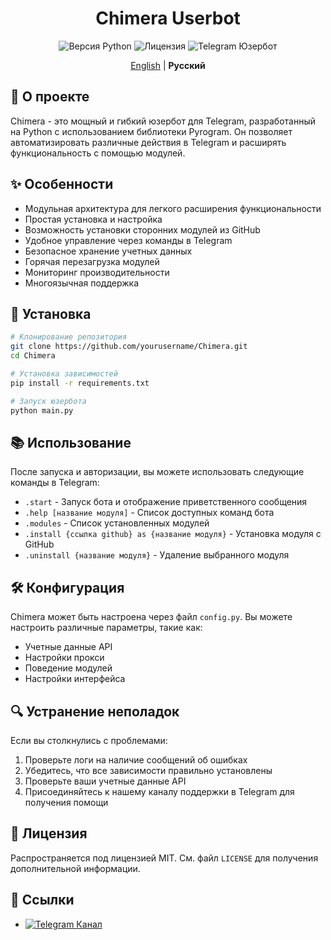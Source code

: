<div align="center">

# Chimera Userbot

<p>
  <img src="https://img.shields.io/badge/Python-3.7+-blue.svg" alt="Версия Python">
  <img src="https://img.shields.io/badge/License-MIT-green.svg" alt="Лицензия">
  <img src="https://img.shields.io/badge/Telegram-Userbot-blue.svg" alt="Telegram Юзербот">
</p>

[English](README.md) | **Русский**

</div>

## 📌 О проекте

Chimera - это мощный и гибкий юзербот для Telegram, разработанный на Python с использованием библиотеки Pyrogram. Он позволяет автоматизировать различные действия в Telegram и расширять функциональность с помощью модулей.

## ✨ Особенности

- Модульная архитектура для легкого расширения функциональности
- Простая установка и настройка
- Возможность установки сторонних модулей из GitHub
- Удобное управление через команды в Telegram
- Безопасное хранение учетных данных
- Горячая перезагрузка модулей
- Мониторинг производительности
- Многоязычная поддержка

## 🔧 Установка

```bash
# Клонирование репозитория
git clone https://github.com/yourusername/Chimera.git
cd Chimera

# Установка зависимостей
pip install -r requirements.txt

# Запуск юзербота
python main.py
```

## 📚 Использование

После запуска и авторизации, вы можете использовать следующие команды в Telegram:

- `.start` - Запуск бота и отображение приветственного сообщения
- `.help [название модуля]` - Список доступных команд бота
- `.modules` - Список установленных модулей
- `.install {ссылка github} as {название модуля}` - Установка модуля с GitHub
- `.uninstall {название модуля}` - Удаление выбранного модуля

## 🛠️ Конфигурация

Chimera может быть настроена через файл `config.py`. Вы можете настроить различные параметры, такие как:

- Учетные данные API
- Настройки прокси
- Поведение модулей
- Настройки интерфейса

## 🔍 Устранение неполадок

Если вы столкнулись с проблемами:

1. Проверьте логи на наличие сообщений об ошибках
2. Убедитесь, что все зависимости правильно установлены
3. Проверьте ваши учетные данные API
4. Присоединяйтесь к нашему каналу поддержки в Telegram для получения помощи

## 📄 Лицензия

Распространяется под лицензией MIT. См. файл `LICENSE` для получения дополнительной информации.

## 🔗 Ссылки

- <a href="https://t.me/chimera_ubot"><img src="https://img.shields.io/badge/Telegram-2CA5E0?style=flat&logo=telegram&logoColor=white" alt="Telegram Канал"></a>
